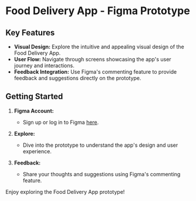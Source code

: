 

# Food Delivery App - Figma Prototype

## Key Features

- **Visual Design:** Explore the intuitive and appealing visual design of the Food Delivery App.
- **User Flow:** Navigate through screens showcasing the app's user journey and interactions.
- **Feedback Integration:** Use Figma's commenting feature to provide feedback and suggestions directly on the prototype.

## Getting Started

1. **Figma Account:**
   - Sign up or log in to Figma [here](https://www.figma.com/).
     
2. **Explore:**
   - Dive into the prototype to understand the app's design and user experience.

3. **Feedback:**
   - Share your thoughts and suggestions using Figma's commenting feature.

Enjoy exploring the Food Delivery App prototype!
